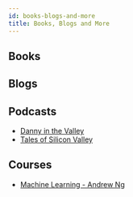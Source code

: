 ```yaml
---
id: books-blogs-and-more
title: Books, Blogs and More
---
```



## Books

## Blogs

## Podcasts

- [Danny in the Valley](https://podcasts.apple.com/gb/podcast/danny-in-the-valley/id1233991021)
- [Tales of Silicon Valley](https://podcasts.apple.com/us/podcast/tales-of-silicon-valley/id1470598428)

## Courses

- [Machine Learning - Andrew Ng](https://www.coursera.org/learn/machine-learning)
